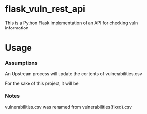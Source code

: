 # flask_vuln_rest_api
This is a Python Flask implementation of an API for checking vuln information

# Usage

### Assumptions

An Upstream process will update the contents of vulnerabilities.csv

For the sake of this project, it will be 

### Notes

vulnerabilities.csv was renamed from vulnerabilities(fixed).csv
